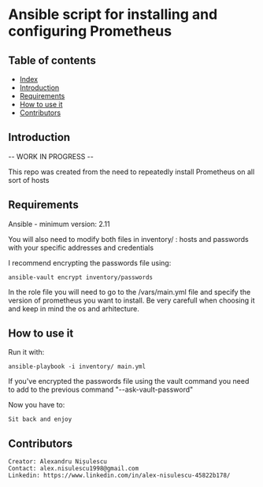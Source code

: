 # Ansible script for installing and configuring Prometheus

## Table of contents
  * [Index](#index)
  * [Introduction](#introduction)
  * [Requirements](#requirements)
  * [How to use it](#how-to-use-it)
  * [Contributors](#contributors)


## Introduction
-- WORK IN PROGRESS --

This repo was created from the need to repeatedly install Prometheus on all sort of hosts
    

## Requirements

Ansible - minimum version: 2.11

You will also need to modify both files in inventory/ : hosts and passwords with your specific addresses and credentials

I recommend encrypting the passwords file using:

    ansible-vault encrypt inventory/passwords

In the role file you will need to go to the /vars/main.yml file and specify the version of prometheus you want to install. Be very carefull when choosing it and keep in mind the os and arhitecture.

## How to use it
Run it with:

    ansible-playbook -i inventory/ main.yml

If you've encrypted the passwords file using the vault command you need to add to the previous command "--ask-vault-password"

Now you have to:

    Sit back and enjoy

## Contributors
    Creator: Alexandru Nișulescu
    Contact: alex.nisulescu1998@gmail.com
    Linkedin: https://www.linkedin.com/in/alex-nisulescu-45822b178/
